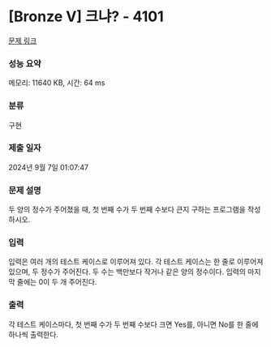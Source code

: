 # [Bronze V] 크냐? - 4101 

[문제 링크](https://www.acmicpc.net/problem/4101) 

### 성능 요약

메모리: 11640 KB, 시간: 64 ms

### 분류

구현

### 제출 일자

2024년 9월 7일 01:07:47

### 문제 설명

<p>두 양의 정수가 주어졌을 때, 첫 번째 수가 두 번째 수보다 큰지 구하는 프로그램을 작성하시오.</p>

### 입력 

 <p>입력은 여러 개의 테스트 케이스로 이루어져 있다. 각 테스트 케이스는 한 줄로 이루어져 있으며, 두 정수가 주어진다. 두 수는 백만보다 작거나 같은 양의 정수이다. 입력의 마지막 줄에는 0이 두 개 주어진다.</p>

### 출력 

 <p>각 테스트 케이스마다, 첫 번째 수가 두 번째 수보다 크면 Yes를, 아니면 No를 한 줄에 하나씩 출력한다.</p>


